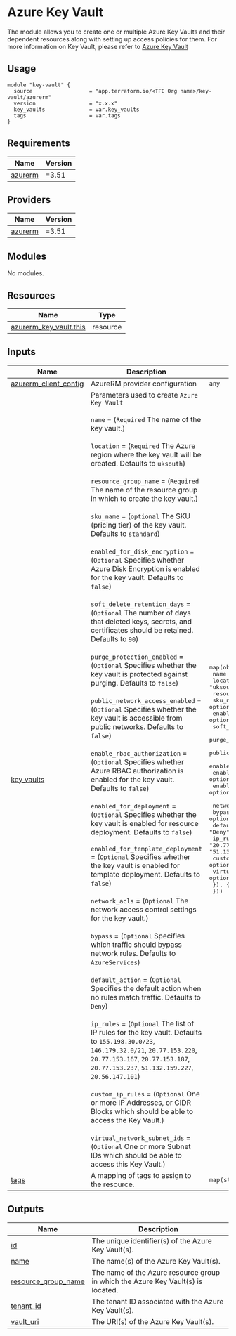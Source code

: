 # Azure Key Vault
The module allows you to create one or multiple Azure Key Vaults and their dependent resources along with setting up access policies for them. For more information on Key Vault, please refer to [Azure Key Vault](https://registry.terraform.io/providers/hashicorp/azurerm/latest/docs/resources/key_vault)

## Usage
```hcl
module "key-vault" {
  source                  = "app.terraform.io/<TFC Org name>/key-vault/azurerm"
  version                 = "x.x.x"
  key_vaults              = var.key_vaults
  tags                    = var.tags
}
```
<!-- BEGINNING OF PRE-COMMIT-TERRAFORM DOCS HOOK -->
## Requirements

| Name | Version |
|------|---------|
| <a name="requirement_azurerm"></a> [azurerm](#requirement\_azurerm) | =3.51 |

## Providers

| Name | Version |
|------|---------|
| <a name="provider_azurerm"></a> [azurerm](#provider\_azurerm) | =3.51 |

## Modules

No modules.

## Resources

| Name | Type |
|------|------|
| [azurerm_key_vault.this](https://registry.terraform.io/providers/hashicorp/azurerm/3.51/docs/resources/key_vault) | resource |

## Inputs

| Name | Description | Type | Default | Required |
|------|-------------|------|---------|:--------:|
| <a name="input_azurerm_client_config"></a> [azurerm\_client\_config](#input\_azurerm\_client\_config) | AzureRM provider configuration | `any` | n/a | yes |
| <a name="input_key_vaults"></a> [key\_vaults](#input\_key\_vaults) | Parameters used to create `Azure Key Vault`<br><br>`name` = (`Required` The name of the key vault.)<br><br>`location` = (`Required` The Azure region where the key vault will be created. Defaults to `uksouth`)<br><br>`resource_group_name` = (`Required` The name of the resource group in which to create the key vault.)<br><br>`sku_name` = (`optional` The SKU (pricing tier) of the key vault. Defaults to `standard`)<br><br>`enabled_for_disk_encryption` = (`Optional` Specifies whether Azure Disk Encryption is enabled for the key vault. Defaults to `false`)<br><br>`soft_delete_retention_days` = (`Optional` The number of days that deleted keys, secrets, and certificates should be retained. Defaults to `90`)<br><br>`purge_protection_enabled` = (`Optional` Specifies whether the key vault is protected against purging. Defaults to `false`)<br><br>`public_network_access_enabled` = (`Optional` Specifies whether the key vault is accessible from public networks. Defaults to `false`)<br><br>`enable_rbac_authorization` = (`Optional` Specifies whether Azure RBAC authorization is enabled for the key vault. Defaults to `false`)<br><br>`enabled_for_deployment` = (`Optional` Specifies whether the key vault is enabled for resource deployment. Defaults to `false`)<br><br>`enabled_for_template_deployment` = (`Optional` Specifies whether the key vault is enabled for template deployment. Defaults to `false`)<br><br>`network_acls` = (`Optional` The network access control settings for the key vault.)<br><br>`bypass` = (`Optional` Specifies which traffic should bypass network rules. Defaults to `AzureServices`)<br><br>`default_action` = (`Optional` Specifies the default action when no rules match traffic. Defaults to `Deny`)<br><br>`ip_rules` = (`Optional` The list of IP rules for the key vault. Defaults to `155.198.30.0/23`, `146.179.32.0/21`, `20.77.153.220`, `20.77.153.167`, `20.77.153.187`, `20.77.153.237`, `51.132.159.227`, `20.56.147.101`)<br><br>`custom_ip_rules` = (`Optional` One or more IP Addresses, or CIDR Blocks which should be able to access the Key Vault.)<br><br>`virtual_network_subnet_ids` = (`Optional` One or more Subnet IDs which should be able to access this Key Vault.) | <pre>map(object({<br>    name                            = string<br>    location                        = optional(string, "uksouth")<br>    resource_group_name             = string<br>    sku_name                        = optional(string, "standard")<br>    enabled_for_disk_encryption     = optional(bool)<br>    soft_delete_retention_days      = optional(number, 90)<br>    purge_protection_enabled        = optional(bool, true)<br>    public_network_access_enabled   = optional(bool, true)<br>    enable_rbac_authorization       = optional(bool)<br>    enabled_for_deployment          = optional(bool)<br>    enabled_for_template_deployment = optional(bool)<br><br>    network_acls = optional(object({<br>      bypass                     = optional(string, "AzureServices")<br>      default_action             = optional(string, "Deny")<br>      ip_rules                   = optional(list(string), ["20.77.153.220/32", "20.77.153.167/32", "20.77.153.187/32", "20.77.153.237/32", "51.132.159.227/32", "20.56.147.101/32"])<br>      custom_ip_rules            = optional(list(string), [])<br>      virtual_network_subnet_ids = optional(list(string))<br>    }), {})<br>  }))</pre> | n/a | yes |
| <a name="input_tags"></a> [tags](#input\_tags) | A mapping of tags to assign to the resource. | `map(string)` | n/a | yes |

## Outputs

| Name | Description |
|------|-------------|
| <a name="output_id"></a> [id](#output\_id) | The unique identifier(s) of the Azure Key Vault(s). |
| <a name="output_name"></a> [name](#output\_name) | The name(s) of the Azure Key Vault(s). |
| <a name="output_resource_group_name"></a> [resource\_group\_name](#output\_resource\_group\_name) | The name of the Azure resource group in which the Azure Key Vault(s) is located. |
| <a name="output_tenant_id"></a> [tenant\_id](#output\_tenant\_id) | The tenant ID associated with the Azure Key Vault(s). |
| <a name="output_vault_uri"></a> [vault\_uri](#output\_vault\_uri) | The URI(s) of the Azure Key Vault(s). |
<!-- END OF PRE-COMMIT-TERRAFORM DOCS HOOK -->